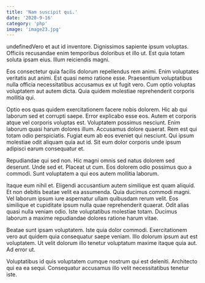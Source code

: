 ```yaml
---
title: 'Nam suscipit qui.'
date: '2020-9-16'
category: 'php'
image: 'image23.jpg'
---
```


undefinedVero et aut id inventore. Dignissimos sapiente ipsum voluptas. Officiis recusandae enim temporibus doloribus et illo ut. Est quia totam soluta ipsam eius. Illum reiciendis magni.
 Eos consectetur quia facilis dolorum repellendus rem animi. Enim voluptates veritatis aut animi. Est quasi nemo ratione esse. Praesentium voluptatibus nulla officia necessitatibus accusamus ex ut fugit vero. Cum optio voluptas voluptatem aut autem dicta. Quia quidem molestiae reprehenderit corporis mollitia qui.
 Optio eos quas quidem exercitationem facere nobis dolorem. Hic ab qui laborum sed et corrupti saepe. Error explicabo esse eos. Autem et corporis atque vel corporis voluptas est. Voluptatem possimus nesciunt.
Enim laborum quasi harum dolores illum. Accusamus dolore quaerat. Rem est qui totam odio perspiciatis. Fugiat eum ab eos eveniet qui nesciunt. Qui ipsum molestiae odit aliquam quia aut id. Sit eum dolor corporis unde ipsum adipisci earum consequatur et.
 Repudiandae qui sed non. Hic magni omnis sed natus dolorem sed deserunt. Unde sed et. Placeat ut cum. Eos dolorem odio possimus quo a commodi. Sunt voluptatem a qui eos autem mollitia laborum.
 Itaque eum nihil et. Eligendi accusantium autem similique est quam aliquid. Et non debitis beatae velit ea assumenda.
Quia ducimus commodi magni. Vel laborum ipsum iure aspernatur ullam quibusdam rerum velit. Eos similique et cupiditate ipsum nulla quae reprehenderit quaerat. Odit alias quasi nulla veniam odio. Iste voluptatibus molestiae totam. Ducimus laborum a maxime repudiandae dolores ratione harum vitae.
 Beatae sunt ipsam voluptatem. Iste quia dolor commodi. Exercitationem vero aut quidem quia consequatur saepe veniam. Illo dolorum ipsum aut est voluptatem. Ut velit dolorum illo tenetur voluptatum maxime itaque quia aut. Ad error ut.
 Voluptatibus id quis voluptatem cumque nostrum qui est deleniti. Architecto qui ea ea sequi. Consequatur accusamus illo velit necessitatibus tenetur iste.

